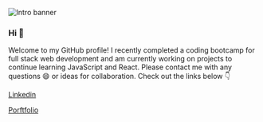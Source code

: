 
![Intro banner](https://user-images.githubusercontent.com/65608809/116836769-d52e7300-ab95-11eb-92c8-9288ea42c80e.jpg)
### Hi 👋
Welcome to my GitHub profile! I recently completed a coding bootcamp for full stack web development and am currently working on projects to continue learning JavaScript and React. 
Please contact me with any questions 😄 or ideas for collaboration. Check out the links below :point_down:

[Linkedin](https://www.linkedin.com/in/nicolekleinmann/)

[Porftfolio](https://www.nicolekleinmann.com)


<!--
**nkleinmann/nkleinmann** is a ✨ _special_ ✨ repository because its `README.md` (this file) appears on your GitHub profile.

Here are some ideas to get you started:

- 🔭 I’m currently working on ...
- 🌱 I’m currently learning ...
- 👯 I’m looking to collaborate on ...
- 🤔 I’m looking for help with ...
- 💬 Ask me about ...
- 📫 How to reach me: ...
- 😄 Pronouns: ...
- ⚡ Fun fact: ...
-->

